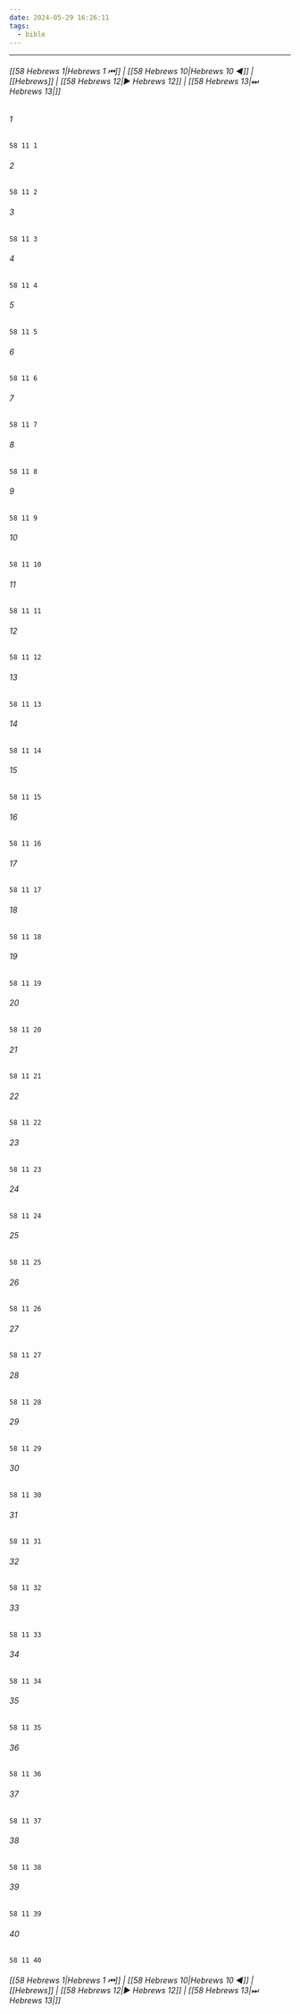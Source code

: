 ```yaml
---
date: 2024-05-29 16:26:11
tags:
  - bible
---
```

___

###### [[58 Hebrews 1|Hebrews 1 ⏮]] | [[58 Hebrews 10|Hebrews 10 ◀]] | [[Hebrews]] | [[58 Hebrews 12|▶ Hebrews 12]] | [[58 Hebrews 13|⏭ Hebrews 13|]]

###### 1
``` verse
58 11 1 
```
###### 2
``` verse
58 11 2 
```
###### 3
``` verse
58 11 3 
```
###### 4
``` verse
58 11 4 
```
###### 5
``` verse
58 11 5 
```
###### 6
``` verse
58 11 6 
```
###### 7
``` verse
58 11 7 
```
###### 8
``` verse
58 11 8 
```
###### 9
``` verse
58 11 9 
```
###### 10
``` verse
58 11 10 
```
###### 11
``` verse
58 11 11 
```
###### 12
``` verse
58 11 12 
```
###### 13
``` verse
58 11 13 
```
###### 14
``` verse
58 11 14 
```
###### 15
``` verse
58 11 15 
```
###### 16
``` verse
58 11 16 
```
###### 17
``` verse
58 11 17 
```
###### 18
``` verse
58 11 18 
```
###### 19
``` verse
58 11 19 
```
###### 20
``` verse
58 11 20 
```
###### 21
``` verse
58 11 21 
```
###### 22
``` verse
58 11 22 
```
###### 23
``` verse
58 11 23 
```
###### 24
``` verse
58 11 24 
```
###### 25
``` verse
58 11 25 
```
###### 26
``` verse
58 11 26 
```
###### 27
``` verse
58 11 27 
```
###### 28
``` verse
58 11 28 
```
###### 29
``` verse
58 11 29 
```
###### 30
``` verse
58 11 30 
```
###### 31
``` verse
58 11 31 
```
###### 32
``` verse
58 11 32 
```
###### 33
``` verse
58 11 33 
```
###### 34
``` verse
58 11 34 
```
###### 35
``` verse
58 11 35 
```
###### 36
``` verse
58 11 36 
```
###### 37
``` verse
58 11 37 
```
###### 38
``` verse
58 11 38 
```
###### 39
``` verse
58 11 39 
```
###### 40
``` verse
58 11 40 
```

###### [[58 Hebrews 1|Hebrews 1 ⏮]] | [[58 Hebrews 10|Hebrews 10 ◀]] | [[Hebrews]] | [[58 Hebrews 12|▶ Hebrews 12]] | [[58 Hebrews 13|⏭ Hebrews 13|]]


